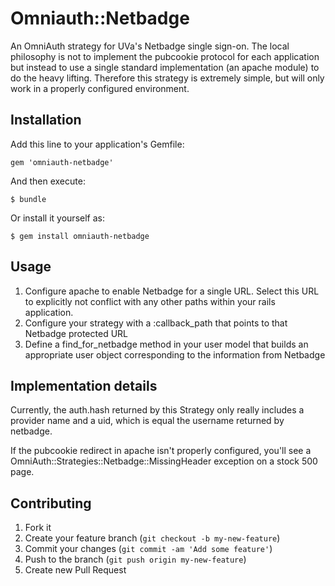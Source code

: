 # Omniauth::Netbadge

An OmniAuth strategy for UVa's Netbadge single sign-on.
  The local philosophy is not to implement the pubcookie protocol for each
  application but instead to use a single standard implementation (an apache
  module) to do the heavy lifting.  Therefore this strategy is extremely
  simple, but will only work in a properly configured environment.

## Installation

Add this line to your application's Gemfile:

    gem 'omniauth-netbadge'

And then execute:

    $ bundle

Or install it yourself as:

    $ gem install omniauth-netbadge

## Usage

1. Configure apache to enable Netbadge for a single URL.  Select this URL to
   explicitly not conflict with any other paths within your rails application.
2. Configure your strategy with a :callback_path that points to that Netbadge
   protected URL
3. Define a find_for_netbadge method in your user model that builds an
   appropriate user object corresponding to the information from Netbadge

## Implementation details

Currently, the auth.hash returned by this Strategy only really includes a
provider name and a uid, which is equal the username returned by netbadge.

If the pubcookie redirect in apache isn't properly configured, you'll see a
OmniAuth::Strategies::Netbadge::MissingHeader exception on a stock 500 page.

## Contributing

1. Fork it
2. Create your feature branch (`git checkout -b my-new-feature`)
3. Commit your changes (`git commit -am 'Add some feature'`)
4. Push to the branch (`git push origin my-new-feature`)
5. Create new Pull Request
